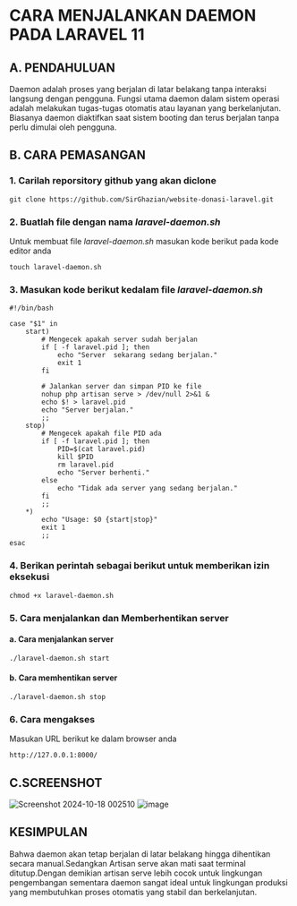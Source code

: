 # CARA MENJALANKAN DAEMON PADA LARAVEL 11

## A. PENDAHULUAN

Daemon adalah proses yang berjalan di latar belakang tanpa interaksi langsung dengan pengguna. Fungsi utama daemon dalam sistem operasi adalah melakukan tugas-tugas otomatis atau layanan yang berkelanjutan. Biasanya daemon diaktifkan saat sistem booting dan terus berjalan tanpa perlu dimulai oleh pengguna.

## B. CARA PEMASANGAN
### 1. Carilah reporsitory github yang akan diclone 
``` 
git clone https://github.com/SirGhazian/website-donasi-laravel.git
```
### 2. Buatlah file dengan nama *laravel-daemon.sh*
Untuk membuat file *laravel-daemon.sh* masukan kode berikut pada kode editor anda
``` 
touch laravel-daemon.sh
```
### 3. Masukan kode berikut kedalam file *laravel-daemon.sh*
```
#!/bin/bash

case "$1" in
    start)
        # Mengecek apakah server sudah berjalan
        if [ -f laravel.pid ]; then
            echo "Server  sekarang sedang berjalan."
            exit 1
        fi

        # Jalankan server dan simpan PID ke file
        nohup php artisan serve > /dev/null 2>&1 &
        echo $! > laravel.pid
        echo "Server berjalan."
        ;;
    stop)
        # Mengecek apakah file PID ada
        if [ -f laravel.pid ]; then
            PID=$(cat laravel.pid)
            kill $PID
            rm laravel.pid
            echo "Server berhenti."
        else
            echo "Tidak ada server yang sedang berjalan."
        fi
        ;;
    *)
        echo "Usage: $0 {start|stop}"
        exit 1
        ;;
esac
```
### 4. Berikan perintah sebagai berikut untuk memberikan izin eksekusi
```
chmod +x laravel-daemon.sh
```
### 5. Cara menjalankan dan Memberhentikan server
#### a. Cara menjalankan server
```
./laravel-daemon.sh start
```
#### b. Cara memhentikan server
```
./laravel-daemon.sh stop
```
### 6. Cara mengakses
Masukan URL berikut ke dalam browser anda
```
http://127.0.0.1:8000/
```
## C.SCREENSHOT
![Screenshot 2024-10-18 002510](https://github.com/user-attachments/assets/23d03423-a7b1-4039-82c7-b45be503de74)
![image](https://github.com/user-attachments/assets/1a29d828-8bb5-44dd-b74d-bc4c0355d4f0)

## KESIMPULAN 
Bahwa daemon akan tetap berjalan di latar belakang hingga dihentikan secara manual.Sedangkan Artisan serve akan mati saat terminal ditutup.Dengan demikian  artisan serve lebih cocok untuk lingkungan pengembangan sementara daemon sangat ideal untuk lingkungan produksi yang membutuhkan proses otomatis yang stabil dan berkelanjutan.









